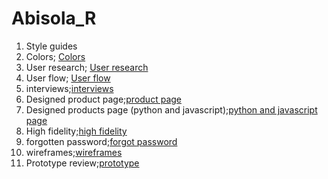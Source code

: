 # Abisola_R

1. Style guides
2. Colors; [Colors](https://www.figma.com/file/kDCI1y7yvPq16hHCpObLj5/Team-7_Authwiki?node-id=111%3A316)
3. User research; [User research](https://www.figma.com/file/8gUAln2Adg3QiUvbki4CyM/Team-7_Authwiki?node-id=0%3A1)
4. User flow; [User flow](https://www.figma.com/file/8gUAln2Adg3QiUvbki4CyM/Team-7_Authwiki?node-id=0%3A1)
5. interviews;[interviews](https://www.figma.com/file/8gUAln2Adg3QiUvbki4CyM/Team-7_Authwiki?node-id=0%3A1)
6. Designed product page;[product page](https://www.figma.com/file/kDCI1y7yvPq16hHCpObLj5/Team-7_Authwiki?node-id=1026%3A4252)
7. Designed products page (python and javascript);[python and javascript page](https://www.figma.com/file/kDCI1y7yvPq16hHCpObLj5/Team-7_Authwiki?node-id=1026%3A4521)
8. High fidelity;[high fidelity](https://www.figma.com/file/kDCI1y7yvPq16hHCpObLj5/Team-7_Authwiki?node-id=251%3A9806)
9. forgotten password;[forgot password](https://www.figma.com/file/kDCI1y7yvPq16hHCpObLj5/Team-7_Authwiki?node-id=1571%3A2789)
10. wireframes;[wireframes](https://www.figma.com/file/kDCI1y7yvPq16hHCpObLj5/Team-7_Authwiki?node-id=251%3A9711)
11. Prototype review;[prototype](https://www.figma.com/proto/kDCI1y7yvPq16hHCpObLj5/Team-7_Authwiki?node-id=1571%3A2789&scaling=scale-down&page-id=251%3A9806&starting-point-node-id=1026%3A2212&show-proto-sidebar=1)
